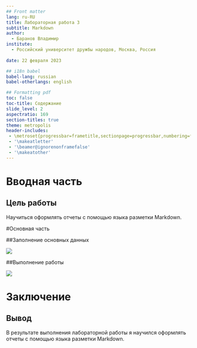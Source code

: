 ```yaml
---
## Front matter
lang: ru-RU
title: Лабораторная работа 3
subtitle: Markdown
author:
  - Баранов Владимир
institute:
  - Российский университет дружбы народов, Москва, Россия
 
date: 22 февраля 2023

## i18n babel
babel-lang: russian
babel-otherlangs: english

## Formatting pdf
toc: false
toc-title: Содержание
slide_level: 2
aspectratio: 169
section-titles: true
theme: metropolis
header-includes:
 - \metroset{progressbar=frametitle,sectionpage=progressbar,numbering=fraction}
 - '\makeatletter'
 - '\beamer@ignorenonframefalse'
 - '\makeatother'
---
```




# Вводная часть



## Цель работы

Научиться оформлять отчеты с помощью языка разметки Markdown.

#Основная часть

##Заполнение основных данных

![](./image/01.png)

##Выполнение работы

![](./image/02.png)


# Заключение

## Вывод

В результате выполнения лабораторной работы я научился оформлять отчеты с помощью языка разметки Markdown.

